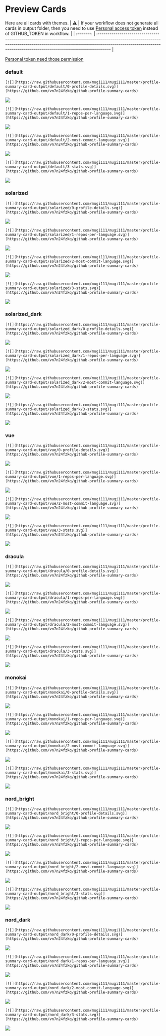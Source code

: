 
# Preview Cards

Here are all cards with themes.
| :warning: | If your workflow does not generate all cards in output folder, then you need to use [Personal access token](https://docs.github.com/en/actions/configuring-and-managing-workflows/creating-and-storing-encrypted-secrets) instead of GITHUB_TOKEN in workflow. |
| :-------: | :------------------------------------------------------------------------------------------------------------------------------------------------------------------------------------------------------------------------------------------------ |

[Personal token need those permission](https://github.com/vn7n24fzkq/github-profile-summary-cards/wiki/Personal-access-token-permissions)


### default


```
[![](https://raw.githubusercontent.com/mugi111/mugi111/master/profile-summary-card-output/default/0-profile-details.svg)](https://github.com/vn7n24fzkq/github-profile-summary-cards)
```
![](https://raw.githubusercontent.com/mugi111/mugi111/master/profile-summary-card-output/default/0-profile-details.svg)


```
[![](https://raw.githubusercontent.com/mugi111/mugi111/master/profile-summary-card-output/default/1-repos-per-language.svg)](https://github.com/vn7n24fzkq/github-profile-summary-cards)
```
![](https://raw.githubusercontent.com/mugi111/mugi111/master/profile-summary-card-output/default/1-repos-per-language.svg)


```
[![](https://raw.githubusercontent.com/mugi111/mugi111/master/profile-summary-card-output/default/2-most-commit-language.svg)](https://github.com/vn7n24fzkq/github-profile-summary-cards)
```
![](https://raw.githubusercontent.com/mugi111/mugi111/master/profile-summary-card-output/default/2-most-commit-language.svg)


```
[![](https://raw.githubusercontent.com/mugi111/mugi111/master/profile-summary-card-output/default/3-stats.svg)](https://github.com/vn7n24fzkq/github-profile-summary-cards)
```
![](https://raw.githubusercontent.com/mugi111/mugi111/master/profile-summary-card-output/default/3-stats.svg)


### solarized


```
[![](https://raw.githubusercontent.com/mugi111/mugi111/master/profile-summary-card-output/solarized/0-profile-details.svg)](https://github.com/vn7n24fzkq/github-profile-summary-cards)
```
![](https://raw.githubusercontent.com/mugi111/mugi111/master/profile-summary-card-output/solarized/0-profile-details.svg)


```
[![](https://raw.githubusercontent.com/mugi111/mugi111/master/profile-summary-card-output/solarized/1-repos-per-language.svg)](https://github.com/vn7n24fzkq/github-profile-summary-cards)
```
![](https://raw.githubusercontent.com/mugi111/mugi111/master/profile-summary-card-output/solarized/1-repos-per-language.svg)


```
[![](https://raw.githubusercontent.com/mugi111/mugi111/master/profile-summary-card-output/solarized/2-most-commit-language.svg)](https://github.com/vn7n24fzkq/github-profile-summary-cards)
```
![](https://raw.githubusercontent.com/mugi111/mugi111/master/profile-summary-card-output/solarized/2-most-commit-language.svg)


```
[![](https://raw.githubusercontent.com/mugi111/mugi111/master/profile-summary-card-output/solarized/3-stats.svg)](https://github.com/vn7n24fzkq/github-profile-summary-cards)
```
![](https://raw.githubusercontent.com/mugi111/mugi111/master/profile-summary-card-output/solarized/3-stats.svg)


### solarized_dark


```
[![](https://raw.githubusercontent.com/mugi111/mugi111/master/profile-summary-card-output/solarized_dark/0-profile-details.svg)](https://github.com/vn7n24fzkq/github-profile-summary-cards)
```
![](https://raw.githubusercontent.com/mugi111/mugi111/master/profile-summary-card-output/solarized_dark/0-profile-details.svg)


```
[![](https://raw.githubusercontent.com/mugi111/mugi111/master/profile-summary-card-output/solarized_dark/1-repos-per-language.svg)](https://github.com/vn7n24fzkq/github-profile-summary-cards)
```
![](https://raw.githubusercontent.com/mugi111/mugi111/master/profile-summary-card-output/solarized_dark/1-repos-per-language.svg)


```
[![](https://raw.githubusercontent.com/mugi111/mugi111/master/profile-summary-card-output/solarized_dark/2-most-commit-language.svg)](https://github.com/vn7n24fzkq/github-profile-summary-cards)
```
![](https://raw.githubusercontent.com/mugi111/mugi111/master/profile-summary-card-output/solarized_dark/2-most-commit-language.svg)


```
[![](https://raw.githubusercontent.com/mugi111/mugi111/master/profile-summary-card-output/solarized_dark/3-stats.svg)](https://github.com/vn7n24fzkq/github-profile-summary-cards)
```
![](https://raw.githubusercontent.com/mugi111/mugi111/master/profile-summary-card-output/solarized_dark/3-stats.svg)


### vue


```
[![](https://raw.githubusercontent.com/mugi111/mugi111/master/profile-summary-card-output/vue/0-profile-details.svg)](https://github.com/vn7n24fzkq/github-profile-summary-cards)
```
![](https://raw.githubusercontent.com/mugi111/mugi111/master/profile-summary-card-output/vue/0-profile-details.svg)


```
[![](https://raw.githubusercontent.com/mugi111/mugi111/master/profile-summary-card-output/vue/1-repos-per-language.svg)](https://github.com/vn7n24fzkq/github-profile-summary-cards)
```
![](https://raw.githubusercontent.com/mugi111/mugi111/master/profile-summary-card-output/vue/1-repos-per-language.svg)


```
[![](https://raw.githubusercontent.com/mugi111/mugi111/master/profile-summary-card-output/vue/2-most-commit-language.svg)](https://github.com/vn7n24fzkq/github-profile-summary-cards)
```
![](https://raw.githubusercontent.com/mugi111/mugi111/master/profile-summary-card-output/vue/2-most-commit-language.svg)


```
[![](https://raw.githubusercontent.com/mugi111/mugi111/master/profile-summary-card-output/vue/3-stats.svg)](https://github.com/vn7n24fzkq/github-profile-summary-cards)
```
![](https://raw.githubusercontent.com/mugi111/mugi111/master/profile-summary-card-output/vue/3-stats.svg)


### dracula


```
[![](https://raw.githubusercontent.com/mugi111/mugi111/master/profile-summary-card-output/dracula/0-profile-details.svg)](https://github.com/vn7n24fzkq/github-profile-summary-cards)
```
![](https://raw.githubusercontent.com/mugi111/mugi111/master/profile-summary-card-output/dracula/0-profile-details.svg)


```
[![](https://raw.githubusercontent.com/mugi111/mugi111/master/profile-summary-card-output/dracula/1-repos-per-language.svg)](https://github.com/vn7n24fzkq/github-profile-summary-cards)
```
![](https://raw.githubusercontent.com/mugi111/mugi111/master/profile-summary-card-output/dracula/1-repos-per-language.svg)


```
[![](https://raw.githubusercontent.com/mugi111/mugi111/master/profile-summary-card-output/dracula/2-most-commit-language.svg)](https://github.com/vn7n24fzkq/github-profile-summary-cards)
```
![](https://raw.githubusercontent.com/mugi111/mugi111/master/profile-summary-card-output/dracula/2-most-commit-language.svg)


```
[![](https://raw.githubusercontent.com/mugi111/mugi111/master/profile-summary-card-output/dracula/3-stats.svg)](https://github.com/vn7n24fzkq/github-profile-summary-cards)
```
![](https://raw.githubusercontent.com/mugi111/mugi111/master/profile-summary-card-output/dracula/3-stats.svg)


### monokai


```
[![](https://raw.githubusercontent.com/mugi111/mugi111/master/profile-summary-card-output/monokai/0-profile-details.svg)](https://github.com/vn7n24fzkq/github-profile-summary-cards)
```
![](https://raw.githubusercontent.com/mugi111/mugi111/master/profile-summary-card-output/monokai/0-profile-details.svg)


```
[![](https://raw.githubusercontent.com/mugi111/mugi111/master/profile-summary-card-output/monokai/1-repos-per-language.svg)](https://github.com/vn7n24fzkq/github-profile-summary-cards)
```
![](https://raw.githubusercontent.com/mugi111/mugi111/master/profile-summary-card-output/monokai/1-repos-per-language.svg)


```
[![](https://raw.githubusercontent.com/mugi111/mugi111/master/profile-summary-card-output/monokai/2-most-commit-language.svg)](https://github.com/vn7n24fzkq/github-profile-summary-cards)
```
![](https://raw.githubusercontent.com/mugi111/mugi111/master/profile-summary-card-output/monokai/2-most-commit-language.svg)


```
[![](https://raw.githubusercontent.com/mugi111/mugi111/master/profile-summary-card-output/monokai/3-stats.svg)](https://github.com/vn7n24fzkq/github-profile-summary-cards)
```
![](https://raw.githubusercontent.com/mugi111/mugi111/master/profile-summary-card-output/monokai/3-stats.svg)


### nord_bright


```
[![](https://raw.githubusercontent.com/mugi111/mugi111/master/profile-summary-card-output/nord_bright/0-profile-details.svg)](https://github.com/vn7n24fzkq/github-profile-summary-cards)
```
![](https://raw.githubusercontent.com/mugi111/mugi111/master/profile-summary-card-output/nord_bright/0-profile-details.svg)


```
[![](https://raw.githubusercontent.com/mugi111/mugi111/master/profile-summary-card-output/nord_bright/1-repos-per-language.svg)](https://github.com/vn7n24fzkq/github-profile-summary-cards)
```
![](https://raw.githubusercontent.com/mugi111/mugi111/master/profile-summary-card-output/nord_bright/1-repos-per-language.svg)


```
[![](https://raw.githubusercontent.com/mugi111/mugi111/master/profile-summary-card-output/nord_bright/2-most-commit-language.svg)](https://github.com/vn7n24fzkq/github-profile-summary-cards)
```
![](https://raw.githubusercontent.com/mugi111/mugi111/master/profile-summary-card-output/nord_bright/2-most-commit-language.svg)


```
[![](https://raw.githubusercontent.com/mugi111/mugi111/master/profile-summary-card-output/nord_bright/3-stats.svg)](https://github.com/vn7n24fzkq/github-profile-summary-cards)
```
![](https://raw.githubusercontent.com/mugi111/mugi111/master/profile-summary-card-output/nord_bright/3-stats.svg)


### nord_dark


```
[![](https://raw.githubusercontent.com/mugi111/mugi111/master/profile-summary-card-output/nord_dark/0-profile-details.svg)](https://github.com/vn7n24fzkq/github-profile-summary-cards)
```
![](https://raw.githubusercontent.com/mugi111/mugi111/master/profile-summary-card-output/nord_dark/0-profile-details.svg)


```
[![](https://raw.githubusercontent.com/mugi111/mugi111/master/profile-summary-card-output/nord_dark/1-repos-per-language.svg)](https://github.com/vn7n24fzkq/github-profile-summary-cards)
```
![](https://raw.githubusercontent.com/mugi111/mugi111/master/profile-summary-card-output/nord_dark/1-repos-per-language.svg)


```
[![](https://raw.githubusercontent.com/mugi111/mugi111/master/profile-summary-card-output/nord_dark/2-most-commit-language.svg)](https://github.com/vn7n24fzkq/github-profile-summary-cards)
```
![](https://raw.githubusercontent.com/mugi111/mugi111/master/profile-summary-card-output/nord_dark/2-most-commit-language.svg)


```
[![](https://raw.githubusercontent.com/mugi111/mugi111/master/profile-summary-card-output/nord_dark/3-stats.svg)](https://github.com/vn7n24fzkq/github-profile-summary-cards)
```
![](https://raw.githubusercontent.com/mugi111/mugi111/master/profile-summary-card-output/nord_dark/3-stats.svg)

